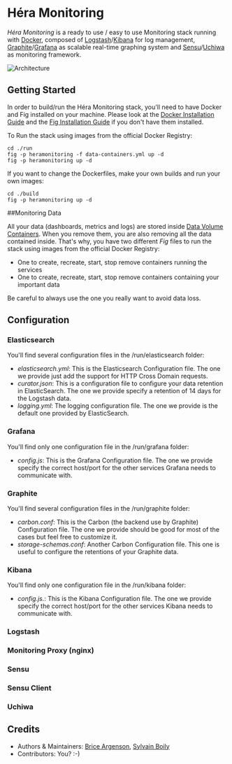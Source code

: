 # Héra Monitoring

*Héra Monitoring* is a ready to use / easy to use Monitoring stack running with [Docker](https://www.docker.com/), composed of [Logstash](http://logstash.net/)/[Kibana](http://www.elasticsearch.org/overview/kibana/) for log management, [Graphite](http://graphite.wikidot.com/)/[Grafana](http://grafana.org/) as scalable real-time graphing system and [Sensu](http://sensuapp.org/)/[Uchiwa](https://github.com/sensu/uchiwa) as monitoring framework.


![Architecture](https://raw.githubusercontent.com/Nuance-Mobility/Hera-Monitoring/master/Architecture.png)


## Getting Started

In order to build/run the Héra Monitoring stack, you'll need to have Docker and Fig installed on your machine.
Please look at the [Docker Installation Guide](https://docs.docker.com/installation/mac/) and the [Fig Installation Guide](http://www.fig.sh/install.html) if you don't have them installed.

To Run the stack using images from the official Docker Registry:

	cd ./run
	fig -p heramonitoring -f data-containers.yml up -d
	fig -p heramonitoring up -d


If you want to change the Dockerfiles, make your own builds and run your own images:

	cd ./build
	fig -p heramonitoring up -d

##Monitoring Data

All your data (dashboards, metrics and logs) are stored inside [Data Volume Containers](https://docs.docker.com/userguide/dockervolumes/#creating-and-mounting-a-data-volume-container). When you remove them, you are also removing all the data contained inside. That's why, you have two different *Fig* files to run the stack using images from the official Docker Registry:
* One to create, recreate, start, stop remove containers running the services
* One to create, recreate, start, stop remove containers containing your important data

Be careful to always use the one you really want to avoid data loss.

## Configuration

### Elasticsearch

You'll find several configuration files in the /run/elasticsearch folder:
* *elasticsearch.yml*: This is the Elasticsearch Configuration file. The one we provide just add the support for HTTP Cross Domain requests.
* *curator.json*: This is a configuration file to configure your data retention in ElasticSearch. The one we provide specify a retention of 14 days for the Logstash data.
* *logging.yml*: The logging configuration file. The one we provide is the default one provided by ElasticSearch.

### Grafana

You'll find only one configuration file in the /run/grafana folder:
* *config.js*: This is the Grafana Configuration file. The one we provide specify the correct host/port for the other services Grafana needs to communicate with.

### Graphite

You'll find several configuration files in the /run/graphite folder:
* *carbon.conf*: This is the Carbon (the backend use by Graphite) Configuration file. The one we provide should be good for most of the cases but feel free to customize it.
* *storage-schemas.conf*: Another Carbon Configuration file. This one is useful to configure the retentions of your Graphite data.

### Kibana

You'll find only one configuration file in the /run/kibana folder:
* *config.js.*: This is the Kibana Configuration file. The one we provide specify the correct host/port for the other services Kibana needs to communicate with.

### Logstash

### Monitoring Proxy (nginx)

### Sensu

### Sensu Client

### Uchiwa

## Credits
* Authors & Maintainers: [Brice Argenson](https://github.com/bargenson/), [Sylvain Boily](https://github.com/djsly/)
* Contributors: You? :-)